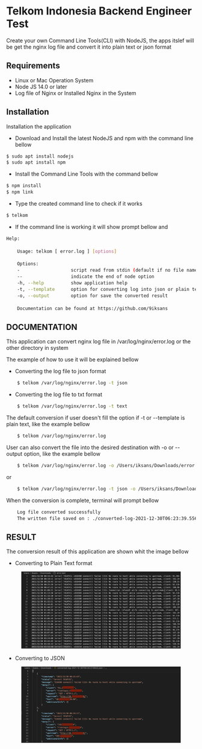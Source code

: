 # Telkom Indonesia Backend Engineer Test 

Create your own Command Line Tools(CLI) with NodeJS,
the apps itslef will be get the nginx log file and convert it into plain text or json format

## Requirements
- Linux or Mac Operation System
- Node JS 14.0 or later
- Log file of Nginx or Installed Nginx in the System

## Installation
Installation the application

- Download and Install the latest NodeJS and npm with the command line bellow
```bash
$ sudo apt install nodejs
$ sudo apt install npm
```

- Install the Command Line Tools with the command bellow

```bash
$ npm install
$ npm link
```

- Type the created command line to check if it works
```bash
$ telkom
```
- If the command line is working it will show prompt bellow and

```bash
Help:

    Usage: telkom [ error.log ] [options] 

    Options:
    -                   script read from stdin (default if no file name is provided, interactive mode if a tty)
    --                  indicate the end of node option
    -h, --help          show application help
    -t, --template      option for converting log into json or plain text, if empty the default is plain text
    -o, --output        option for save the converted result

    Documentation can be found at https://github.com/9iksans
```

## DOCUMENTATION

This application can convert nginx log file in /var/log/nginx/error.log or the other directory in system

The example of how to use it will be explained bellow

- Converting the log file to json format
```bash
    $ telkom /var/log/nginx/error.log -t json
```

- Converting the log file to txt format
```bash
    $ telkom /var/log/nginx/error.log -t text
```

The default conversion if user doesn't fill the option if -t or --template is plain text, like the example bellow

```bash
    $ telkom /var/log/nginx/error.log 
```

User can also convert the file into the desired destination with -o or --output option, like the example bellow


```bash
    $ telkom /var/log/nginx/error.log -o /Users/iksans/Downloads/error.txt
```
or 

```bash
    $ telkom /var/log/nginx/error.log -t json -o /Users/iksans/Downloads/error.json
```

When the conversion is complete, terminal will prompt bellow

```bash
    Log file converted successfully
    The written file saved on : ./converted-log-2021-12-30T06:23:39.556Z.json
```


## RESULT
The conversion result of this application are shown whit the image bellow

- Converting to Plain Text format
<figure>
   <center><img src="doc/plain.png"/></center>
</figure>

- Converting to JSON
<figure>
   <center><img src="doc/json.png"/></center>
</figure>
 
 
